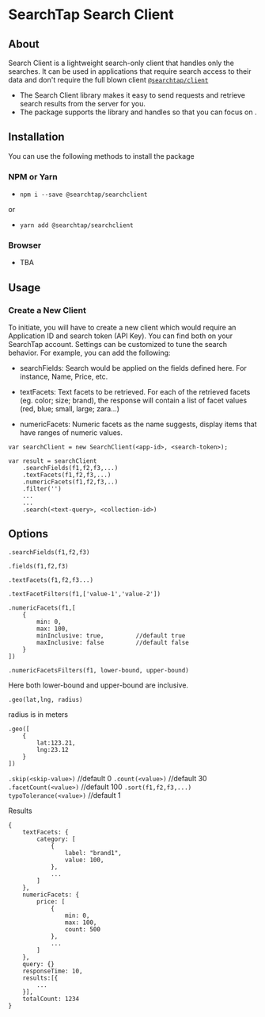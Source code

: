 # SearchTap Search Client

## About

Search Client is a lightweight search-only client that handles only the searches. It can be used in applications that require search access to their data and don't require the full blown client [`@searchtap/client`]()

- The Search Client library makes it easy to send requests and retrieve search results from the server for you.
- The package supports the library and handles     so that you can focus on .

## Installation

You can use the following methods to install the package

### NPM or Yarn

- `npm i --save @searchtap/searchclient`

or

- `yarn add @searchtap/searchclient`


### Browser 

- TBA

## Usage 

### Create a New Client

To initiate, you will have to create a new client which would require an Application ID and search token (API Key). You can find both on your SearchTap account. Settings can be customized to tune the search behavior. For example, you can add the following:

- searchFields: Search would be applied on the fields defined here. For instance, Name, Price, etc. 

- textFacets: Text facets to be retrieved. For each of the retrieved facets (eg. color; size; brand), the response will contain a list of facet values (red, blue; small, large; zara…)

- numericFacets: Numeric facets as the name suggests, display items that have ranges of numeric values.

```
var searchClient = new SearchClient(<app-id>, <search-token>);

var result = searchClient
    .searchFields(f1,f2,f3,...)
    .textFacets(f1,f2,f3,...)
    .numericFacets(f1,f2,f3,..)
    .filter('')
    ...
    ...
    .search(<text-query>, <collection-id>)

```

## Options

`.searchFields(f1,f2,f3)` 

`.fields(f1,f2,f3)` 

`.textFacets(f1,f2,f3...)`

`.textFacetFilters(f1,['value-1','value-2'])`

```
.numericFacets(f1,[
    {
        min: 0,
        max: 100,
        minInclusive: true,         //default true
        maxInclusive: false         //default false
    }
])
```

`.numericFacetsFilters(f1, lower-bound, upper-bound)` 

Here both lower-bound and upper-bound are inclusive. 

`.geo(lat,lng, radius)`

radius is in meters

```
.geo([
    {
        lat:123.21, 
        lng:23.12
    }
])
```

`.skip(<skip-value>)`       //default 0
`.count(<value>)`           //default 30
`.facetCount(<value>)`      //default 100
`.sort(f1,f2,f3,...)`
`typoTolerance(<value>)`    //default 1

Results

```
{
    textFacets: {
        category: [
            {
                label: "brand1",
                value: 100,
            },
            ...
        ]
    },
    numericFacets: {
        price: [
            {
                min: 0,
                max: 100,
                count: 500
            },
            ...
        ]
    },
    query: {}
    responseTime: 10,       
    results:[{
        ...
    }],
    totalCount: 1234
}





```

